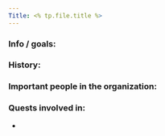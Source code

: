 ```yaml
---
Title: <% tp.file.title %>
---
```

### Info / goals:

### History:

### Important people in the organization:



### Quests involved in:
* 